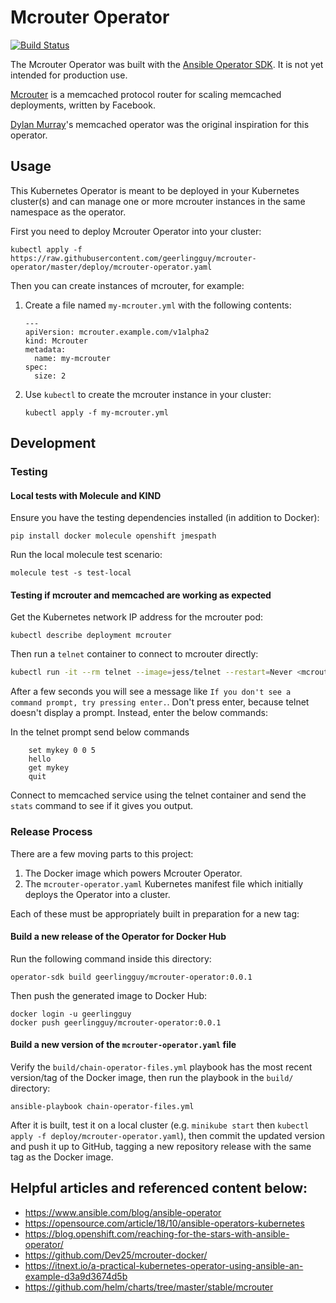# Mcrouter Operator

[![Build Status](https://travis-ci.com/geerlingguy/mcrouter-operator.svg?branch=master)](https://travis-ci.com/geerlingguy/mcrouter-operator)

The Mcrouter Operator was built with the [Ansible Operator SDK](https://github.com/operator-framework/operator-sdk/blob/master/doc/ansible/user-guide.md). It is not yet intended for production use.

[Mcrouter](https://github.com/facebook/mcrouter) is a memcached protocol router for scaling memcached deployments, written by Facebook.

[Dylan Murray](https://github.com/dymurray)'s memcached operator was the original inspiration for this operator.

## Usage

This Kubernetes Operator is meant to be deployed in your Kubernetes cluster(s) and can manage one or more mcrouter instances in the same namespace as the operator.

First you need to deploy Mcrouter Operator into your cluster:

    kubectl apply -f https://raw.githubusercontent.com/geerlingguy/mcrouter-operator/master/deploy/mcrouter-operator.yaml

Then you can create instances of mcrouter, for example:

  1. Create a file named `my-mcrouter.yml` with the following contents:

     ```
     ---
     apiVersion: mcrouter.example.com/v1alpha2
     kind: Mcrouter
     metadata:
       name: my-mcrouter
     spec:
       size: 2
     ```

  2. Use `kubectl` to create the mcrouter instance in your cluster:

     ```
     kubectl apply -f my-mcrouter.yml
     ```

## Development

### Testing

#### Local tests with Molecule and KIND

Ensure you have the testing dependencies installed (in addition to Docker):

    pip install docker molecule openshift jmespath

Run the local molecule test scenario:

    molecule test -s test-local

#### Testing if mcrouter and memcached are working as expected

Get the Kubernetes network IP address for the mcrouter pod:

    kubectl describe deployment mcrouter

Then run a `telnet` container to connect to mcrouter directly:

```sh
kubectl run -it --rm telnet --image=jess/telnet --restart=Never <mcrouter_pod_ip> 5000
```

After a few seconds you will see a message like `If you don't see a command prompt, try pressing enter.`. Don't press enter, because telnet doesn't display a prompt. Instead, enter the below commands:

In the telnet prompt send below commands

```
    set mykey 0 0 5
    hello
    get mykey
    quit
```

Connect to memcached service using the telnet container and send the `stats` command to see if it gives you output.

### Release Process

There are a few moving parts to this project:

  1. The Docker image which powers Mcrouter Operator.
  2. The `mcrouter-operator.yaml` Kubernetes manifest file which initially deploys the Operator into a cluster.

Each of these must be appropriately built in preparation for a new tag:

#### Build a new release of the Operator for Docker Hub

Run the following command inside this directory:

    operator-sdk build geerlingguy/mcrouter-operator:0.0.1

Then push the generated image to Docker Hub:

    docker login -u geerlingguy
    docker push geerlingguy/mcrouter-operator:0.0.1

#### Build a new version of the `mcrouter-operator.yaml` file

Verify the `build/chain-operator-files.yml` playbook has the most recent version/tag of the Docker image, then run the playbook in the `build/` directory:

    ansible-playbook chain-operator-files.yml

After it is built, test it on a local cluster (e.g. `minikube start` then `kubectl apply -f deploy/mcrouter-operator.yaml`), then commit the updated version and push it up to GitHub, tagging a new repository release with the same tag as the Docker image.

## Helpful articles and referenced content below:

  - https://www.ansible.com/blog/ansible-operator
  - https://opensource.com/article/18/10/ansible-operators-kubernetes
  - https://blog.openshift.com/reaching-for-the-stars-with-ansible-operator/
  - https://github.com/Dev25/mcrouter-docker/
  - https://itnext.io/a-practical-kubernetes-operator-using-ansible-an-example-d3a9d3674d5b
  - https://github.com/helm/charts/tree/master/stable/mcrouter
